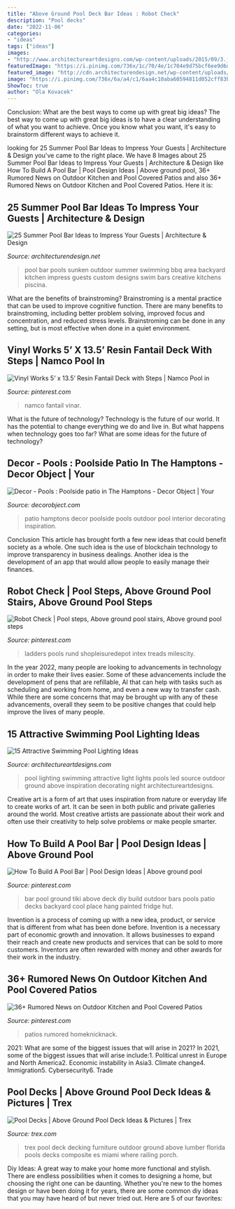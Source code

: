 ```yaml
---
title: "Above Ground Pool Deck Bar Ideas : Robot Check"
description: "Pool decks"
date: "2022-11-06"
categories:
- "ideas"
tags: ["ideas"]
images:
- "http://www.architectureartdesigns.com/wp-content/uploads/2015/09/3.jpg"
featuredImage: "https://i.pinimg.com/736x/1c/70/4e/1c704e9d75bcf6ee9d6d34c012d0f06b.jpg"
featured_image: "http://cdn.architecturendesign.net/wp-content/uploads/2014/09/Summer-Pool-Bar-Ideas-9.jpg"
image: "https://i.pinimg.com/736x/6a/a4/c1/6aa4c10aba60594811d052cff83b0468--above-ground-pool-ground-pools.jpg"
ShowToc: true
author: "Ola Kovacek"
---
```



Conclusion: What are the best ways to come up with great big ideas?
The best way to come up with great big ideas is to have a clear understanding of what you want to achieve. Once you know what you want, it's easy to brainstorm different ways to achieve it.

	

		
looking for 25 Summer Pool Bar Ideas to Impress Your Guests | Architecture &amp; Design you've came to the right place. We have 8 Images about 25 Summer Pool Bar Ideas to Impress Your Guests | Architecture &amp; Design like How To Build A Pool Bar | Pool Design Ideas | Above ground pool, 36+ Rumored News on Outdoor Kitchen and Pool Covered Patios and also 36+ Rumored News on Outdoor Kitchen and Pool Covered Patios. Here it is:
		
    
## 25 Summer Pool Bar Ideas To Impress Your Guests | Architecture &amp; Design

<img loading=lazy src="http://cdn.architecturendesign.net/wp-content/uploads/2014/09/Summer-Pool-Bar-Ideas-9.jpg" onerror="this.onerror=null;this.src='https://tse1.mm.bing.net/th?id=OIP.I5BBckAhy8kKXDGKK5rqOgHaE6&amp;pid=15.1';" alt="25 Summer Pool Bar Ideas to Impress Your Guests | Architecture &amp; Design">

_Source: architecturendesign.net_

>pool bar pools sunken outdoor summer swimming bbq area backyard kitchen impress guests custom designs swim bars creative kitchens piscina. 

	

What are the benefits of brainstroming?
Brainstroming is a mental practice that can be used to improve cognitive function. There are many benefits to brainstroming, including better problem solving, improved focus and concentration, and reduced stress levels. Brainstroming can be done in any setting, but is most effective when done in a quiet environment.

    
## Vinyl Works 5’ X 13.5’ Resin Fantail Deck With Steps | Namco Pool In

<img loading=lazy src="https://i.pinimg.com/736x/1c/70/4e/1c704e9d75bcf6ee9d6d34c012d0f06b.jpg" onerror="this.onerror=null;this.src='https://tse3.mm.bing.net/th?id=OIP.5VI59Xo3Y8Rh73zwYGmoPwHaFX&amp;pid=15.1';" alt="Vinyl Works 5’ x 13.5’ Resin Fantail Deck with Steps | Namco Pool in">

_Source: pinterest.com_

>namco fantail vinar. 

	

What is the future of technology?
Technology is the future of our world. It has the potential to change everything we do and live in. But what happens when technology goes too far? What are some ideas for the future of technology?

    
## Decor - Pools : Poolside Patio In The Hamptons - Decor Object | Your

<img loading=lazy src="https://decorobject.com/wp-content/uploads/2018/07/Decor-Pools-Poolside-patio-in-The-Hamptons.jpg" onerror="this.onerror=null;this.src='https://tse4.mm.bing.net/th?id=OIP.Jcys6r56cVaTqu1LRmjQOgHaKv&amp;pid=15.1';" alt="Decor - Pools : Poolside patio in The Hamptons - Decor Object | Your">

_Source: decorobject.com_

>patio hamptons decor poolside pools outdoor pool interior decorating inspiration. 

	

Conclusion
This article has brought forth a few new ideas that could benefit society as a whole. One such idea is the use of blockchain technology to improve transparency in business dealings. Another idea is the development of an app that would allow people to easily manage their finances.

    
## Robot Check | Pool Steps, Above Ground Pool Stairs, Above Ground Pool Steps

<img loading=lazy src="https://i.pinimg.com/736x/f3/fa/83/f3fa8304eebb8af47168462f1efb3750--stair-ladder-pool-ladder.jpg" onerror="this.onerror=null;this.src='https://tse3.mm.bing.net/th?id=OIP.UTWlpPli93miv30B469x7QHaKW&amp;pid=15.1';" alt="Robot Check | Pool steps, Above ground pool stairs, Above ground pool steps">

_Source: pinterest.com_

>ladders pools rund shopleisuredepot intex treads milescity. 

	

In the year 2022, many people are looking to advancements in technology in order to make their lives easier. Some of these advancements include the development of pens that are refillable, AI that can help with tasks such as scheduling and working from home, and even a new way to transfer cash. While there are some concerns that may be brought up with any of these advancements, overall they seem to be positive changes that could help improve the lives of many people.

    
## 15 Attractive Swimming Pool Lighting Ideas

<img loading=lazy src="http://www.architectureartdesigns.com/wp-content/uploads/2015/09/3.jpg" onerror="this.onerror=null;this.src='https://tse1.mm.bing.net/th?id=OIP.QhWO-MgdA_3GP3z_hMIXsAHaFM&amp;pid=15.1';" alt="15 Attractive Swimming Pool Lighting Ideas">

_Source: architectureartdesigns.com_

>pool lighting swimming attractive light lights pools led source outdoor ground above inspiration decorating night architectureartdesigns. 

	

Creative art is a form of art that uses inspiration from nature or everyday life to create works of art. It can be seen in both public and private galleries around the world. Most creative artists are passionate about their work and often use their creativity to help solve problems or make people smarter.

    
## How To Build A Pool Bar | Pool Design Ideas | Above Ground Pool

<img loading=lazy src="https://i.pinimg.com/736x/6a/a4/c1/6aa4c10aba60594811d052cff83b0468--above-ground-pool-ground-pools.jpg" onerror="this.onerror=null;this.src='https://tse3.mm.bing.net/th?id=OIP.cPGUqvWvgw6arSdf78ecAwHaFf&amp;pid=15.1';" alt="How To Build A Pool Bar | Pool Design Ideas | Above ground pool">

_Source: pinterest.com_

>bar pool ground tiki above deck diy build outdoor bars pools patio decks backyard cool place hang painted fridge hut. 

	

Invention is a process of coming up with a new idea, product, or service that is different from what has been done before. Invention is a necessary part of economic growth and innovation. It allows businesses to expand their reach and create new products and services that can be sold to more customers. Inventors are often rewarded with money and other awards for their work in the industry.

    
## 36+ Rumored News On Outdoor Kitchen And Pool Covered Patios

<img loading=lazy src="https://i.pinimg.com/736x/0b/58/69/0b5869690ef3c3c637c8b549e8eab562.jpg" onerror="this.onerror=null;this.src='https://tse3.mm.bing.net/th?id=OIP.UX2Mg1zzJq9PscwMyvLszQHaHa&amp;pid=15.1';" alt="36+ Rumored News on Outdoor Kitchen and Pool Covered Patios">

_Source: pinterest.com_

>patios rumored homeknicknack. 

	

2021: What are some of the biggest issues that will arise in 2021?
In 2021, some of the biggest issues that will arise include:1. Political unrest in Europe and North America2. Economic instability in Asia3. Climate change4. Immigration5. Cybersecurity6. Trade
    
## Pool Decks | Above Ground Pool Deck Ideas &amp; Pictures | Trex

<img loading=lazy src="https://images.trex.com/is/image/Trex/galleryimage/transcend-decking-gravel-path-hgtv-pool-chairs-pillows-3.jpg" onerror="this.onerror=null;this.src='https://tse4.mm.bing.net/th?id=OIP.I3w0KSFfnOcPgg2xhM9sqwHaEo&amp;pid=15.1';" alt="Pool Decks | Above Ground Pool Deck Ideas &amp; Pictures | Trex">

_Source: trex.com_

>trex pool deck decking furniture outdoor ground above lumber florida pools decks composite es miami where railing porch. 

	

Diy Ideas: A great way to make your home more functional and stylish. There are endless possibilities when it comes to designing a home, but choosing the right one can be daunting. Whether you're new to the homes design or have been doing it for years, there are some common diy ideas that you may have heard of but never tried out. Here are 5 of our favorites: 

